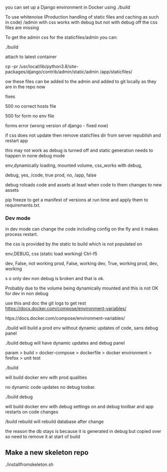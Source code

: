 you can set up a Django environment in Docker using ./build 

To use whitenoise (Production handling of static files and caching as such in code)  /admin with css works with debug but not with debug off the css files are missing

To get the admin css  for the staticfiles/admin you can:

./build 

attach to latest container

cp -pr /usr/local/lib/python3.8/site-packages/django/contrib/admin/static/admin /app/staticfiles/

ow these files can be added to the admin and added to git locally as they are in the repo now



fixes

500 no correct hosts file

500 for form no env file

forms error (wrong version of django - fixed now)


if css does not update then remove staticfiles dir from server republish and restart app

this may not work as debug is turned off and static generation needs to happen in none debug mode




env,dynamically loading, mounted volume,  css_works with debug,

debug, yes, /code, true
prod, no, /app, false


debug
roloads code and assets at least when code to them changes to new assets


 pip freeze to get a manifest of  versions at run time and apply them to requirements.txt.


### Dev mode

in dev mode can change the code including config on the fly and it makes process restart.

the css is provided by the static to build which is not populated on 

env,DEBUG, css (static load working) Ctrl-f5


dev, False, not working
prod, False, working
dev, True, working
prod, dev, working

s
o only dev non debug is broken and that is ok.

Probably due to the volume being dynamically mounted and this is not OK for dev in non debug






 use this and doc the git logs to get rest
https://docs.docker.com/compose/environment-variables/

htps://docs.docker.com/compose/environment-variables/



./build will build a prod env without dynamic updates of code, sans debug panel

./build debug will have dynamic updates and debug panel



param > build > docker-compose > dockerfile > docker environment
              > firefox
              > unit test

 

./build


will build docker env with prod qualities

no dynamic code updates
no debug toobar.


./build debug

will build docker env with debug settings on and debug toolbar and app restarts on code changes

/build rebuild will rebuild database after change

the reason the db stays is because it is generated in debug but copied over so need to remove it at start of build


## Make a new skeleton repo


./installfromskeleton.sh
